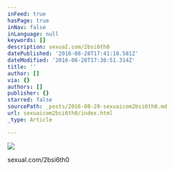 ```yaml
---
inFeed: true
hasPage: true
inNav: false
inLanguage: null
keywords: []
description: sexuaI.com/2bsi6th0
datePublished: '2016-08-28T17:41:18.581Z'
dateModified: '2016-08-28T17:38:51.314Z'
title: ''
author: []
via: {}
authors: []
publisher: {}
starred: false
sourcePath: _posts/2016-08-28-sexuaicom2bsi6th0.md
url: sexuaicom2bsi6th0/index.html
_type: Article

---
```

![](https://the-grid-user-content.s3-us-west-2.amazonaws.com/3970ecf5-f9c4-46af-b258-9a6d1948eeb5.jpg)

sexuaI.com/2bsi6th0